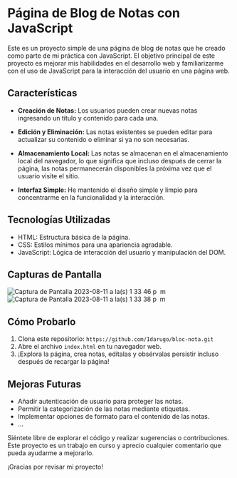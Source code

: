 # Página de Blog de Notas con JavaScript

Este es un proyecto simple de una página de blog de notas que he creado como parte de mi práctica con JavaScript. El objetivo principal de este proyecto es mejorar mis habilidades en el desarrollo web y familiarizarme con el uso de JavaScript para la interacción del usuario en una página web.

## Características

- **Creación de Notas:** Los usuarios pueden crear nuevas notas ingresando un título y contenido para cada una.

- **Edición y Eliminación:** Las notas existentes se pueden editar para actualizar su contenido o eliminar si ya no son necesarias.

- **Almacenamiento Local:** Las notas se almacenan en el almacenamiento local del navegador, lo que significa que incluso después de cerrar la página, las notas permanecerán disponibles la próxima vez que el usuario visite el sitio.

- **Interfaz Simple:** He mantenido el diseño simple y limpio para concentrarme en la funcionalidad y la interacción.

## Tecnologías Utilizadas

- HTML: Estructura básica de la página.
- CSS: Estilos mínimos para una apariencia agradable.
- JavaScript: Lógica de interacción del usuario y manipulación del DOM.

## Capturas de Pantalla
![Captura de Pantalla 2023-08-11 a la(s) 1 33 46 p  m](https://github.com/Idarugo/bloc-nota/assets/79090168/8ad125ca-e35a-4b27-b71f-9a97671b3a9e)
![Captura de Pantalla 2023-08-11 a la(s) 1 33 38 p  m](https://github.com/Idarugo/bloc-nota/assets/79090168/f5acfa2d-48d4-44c6-ad30-d958c39ef01b)



## Cómo Probarlo

1. Clona este repositorio: `https://github.com/Idarugo/bloc-nota.git`
2. Abre el archivo `index.html` en tu navegador web.
3. ¡Explora la página, crea notas, edítalas y obsérvalas persistir incluso después de recargar la página!

## Mejoras Futuras

- Añadir autenticación de usuario para proteger las notas.
- Permitir la categorización de las notas mediante etiquetas.
- Implementar opciones de formato para el contenido de las notas.
- ...

Siéntete libre de explorar el código y realizar sugerencias o contribuciones. Este proyecto es un trabajo en curso y aprecio cualquier comentario que pueda ayudarme a mejorarlo.

¡Gracias por revisar mi proyecto!
